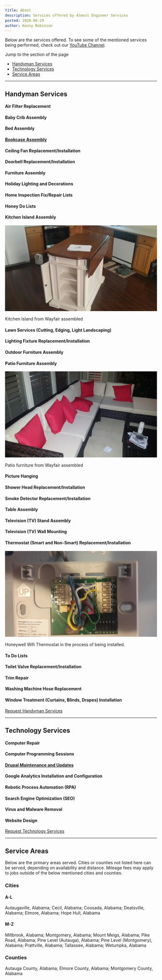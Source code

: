 ```yaml
---
title: About
description: Services offered by Almost Engineer Services
posted: 2020-06-29
author: Kenny Robinson
---
```


Below are the services offered. To see some of the mentioned services being performed, check out our
<a href="https://www.youtube.com/channel/UC4HCouBLtXD1j1U_17aBqig?sub_confirmation=1"
    target="_blank">YouTube Channel</a>.

Jump to the section of the page

- [Handyman Services](#handyman-services)
- [Technology Services](#technology-services)
- [Service Areas](#service-areas)

--- 

## Handyman Services

#### Air Filter Replacement
#### Baby Crib Assembly
#### Bed Assembly
#### [Bookcase Assembly](/blog/2019.07.30-reinforce-bookcase-with-plywood)
#### Ceiling Fan Replacement/Installation
#### Doorbell Replacement/Installation
#### Furniture Assembly
#### Holiday Lighting and Decorations
#### Home Inspection Fix/Repair Lists
#### Honey Do Lists
#### Kitchen Island Assembly

![Kitchen Island from Wayfair assembled](/images/kitchenisland.jpg)

Kitchen Island from Wayfair assembled

#### Lawn Services (Cutting, Edging, Light Landscaping)
#### Lighting Fixture Replacement/Installation
#### Outdoor Furniture Assembly
#### Patio Furniture Assembly

![Patio furniture from Wayfair assembled](/images/patiofurniture.jpg)

Patio furniture from Wayfair assembled

#### Picture Hanging
#### Shower Head Replacement/Installation
#### Smoke Detector Replacement/Installation
#### Table Assembly
#### Television (TV) Stand Assembly
#### Television (TV) Wall Mounting
#### Thermostat (Smart and Non-Smart) Replacement/Installation

![Honeywell Wifi Thermostat in the process of being installed.](/images/thermostat.jpg)

Honeywell Wifi Thermostat in the process of being installed.

#### To Do Lists
#### Toilet Valve Replacement/Installation
#### Trim Repair
#### Washing Machine Hose Replacement
#### Window Treatment (Curtains, Blinds, Drapes) Installation

[Request Handyman Services](/request)

---

## Technology Services

#### Computer Repair
#### Computer Programming Sessions
#### <a href="https://www.youtube.com/watch?v=DjtIx1my2eE" target="_blank">Drupal Maintenance and Updates</a>
#### Google Analytics Installation and Configuration
#### Robotic Process Automation (RPA)
#### Search Engine Optimization (SEO)
#### Virus and Malware Removal
#### Website Design

[Request Technology Services](/request)

---

## Service Areas

Below are the primary areas served. Cities or counties not listed here can be served, depending
on availability and distance. Mileage fees may apply to jobs outside of the below mentioned
cities and counties.

### Cities

#### A-L

Autaugaville, Alabama;
Cecil, Alabama;
Coosada, Alabama;
Deatsville, Alabama;
Elmore, Alabama;
Hope Hull, Alabama

#### M-Z

Millbrook, Alabama;
Montgomery, Alabama;
Mount Meigs, Alabama;
Pike Road, Alabama;
Pine Level (Autauga), Alabama;
Pine Level (Montgomery), Alabama;
Prattville, Alabama;
Tallassee, Alabama;
Wetumpka, Alabama

### Counties

Autauga County, Alabama;
Elmore County, Alabama;
Montgomery County, Alabama
